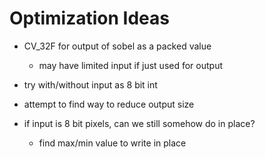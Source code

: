 # Optimization Ideas

* CV_32F for output of sobel as a packed value
    * may have limited input if just used for output

* try with/without input as 8 bit int
* attempt to find way to reduce output size
* if input is 8 bit pixels, can we still somehow do in place?
    * find max/min value to write in place
